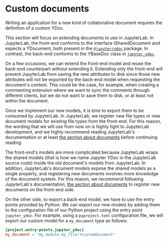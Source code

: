 # Custom documents

Writing an application for a new kind of collaborative document requires the definition of a custom YDoc.

This section will focus on extending documents to use in JupyterLab. In JupyterLab, the front-end conforms to the interface ISharedDocument and expects a YDocument, both present in the [`@jupyter/ydoc`](./overview.md#jupyter-ydoc) package. In contrast, the back-end conforms to the YBaseDoc class in [`jupyter_ydoc`](./overview.md#jupyterydoc).

On a few occasions, we can extend the front-end model and reuse the back-end counterpart without extending it. Extending only the front-end will prevent JupyterLab from saving the new attributes to disk since those new attributes will not be exported by the back-end model when requesting the document's content. This could be the case, for example, when creating a commenting extension where we want to sync the comments through different clients, but we do not want to save them to disk, or at least not within the document.

Once we implement our new models, it is time to export them to be consumed by JupyterLab. In JupyterLab, we register new file types or new document models for existing file types from the front-end. For this reason, the wording that we will use from now on is highly tight to JupyterLab development, and we highly recommend reading JupyterLab's documentation or at least [the section about documents](https://jupyterlab.readthedocs.io/en/stable/extension/documents.html) before continuing reading.

The front-end's models are more complicated because JupyterLab wraps the shared models (that is how we name Jupyter YDoc in the JupyterLab source code) inside the old document's models from JupyterLab. In addition, JupyterLab's document models expose the shared models as a single property, and registering new documents involves more knowledge of the document system. For this reason, we recommend following JupyterLab's documentation, [the section about documents](https://jupyterlab.readthedocs.io/en/stable/extension/documents.html) to register new documents on the front-end side.

On the other side, to export a back-end model, we have to use the entry points provided by Python. We can export our new models by adding them to the configuration file of our Python project using the entry point `jupyter_ydoc`. For example, using a `pyproject.toml` configuration file, we will export our custom model for a `my_document` type as follows:

```toml
[project.entry-points.jupyter_ydoc]
my_document = "my_module.my_file:YCustomDocument"
```
